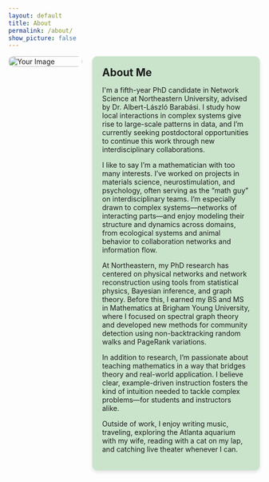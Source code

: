 ```yaml
---
layout: default
title: About
permalink: /about/
show_picture: false
---
```


<div style="display: flex; gap: 20px; align-items: flex-start;">

  <!-- Left Block: Picture and Icons -->
  <div style="flex: 1; max-width: 500px;">
    <img src="/assets/images/about.png" alt="Your Image" style="width: 100%; border-radius: 10px; margin-bottom: 10px;">
  </div>

  <!-- Right Block: Text Content -->
  <div style="flex: 2; background-color: rgb(202, 228, 204); padding: 20px; border-radius: 10px; box-shadow: 0 4px 6px rgba(0, 0, 0, 0.1);">
    <h2 style="margin: 0px 0;">About Me</h2>
    <p> I'm a fifth-year PhD candidate in Network Science at Northeastern University, advised by Dr. Albert-László Barabási. I study how local interactions in complex systems give rise to large-scale patterns in data, and I’m currently seeking postdoctoral opportunities to continue this work through new interdisciplinary collaborations. </p> 
    <p> I like to say I’m a mathematician with too many interests. I’ve worked on projects in materials science, neurostimulation, and psychology, often serving as the “math guy” on interdisciplinary teams. I’m especially drawn to complex systems—networks of interacting parts—and enjoy modeling their structure and dynamics across domains, from ecological systems and animal behavior to collaboration networks and information flow. </p> 
    <p>
    At Northeastern, my PhD research has centered on physical networks and network reconstruction using tools from statistical physics, Bayesian inference, and graph theory. 
    Before this, I earned my BS and MS in Mathematics at Brigham Young University, where I focused on spectral graph theory and developed new methods for community detection using non-backtracking random walks and PageRank variations. </p> 
    <p>
    In addition to research, I’m passionate about teaching mathematics in a way that bridges theory and real-world application. I believe clear, example-driven instruction fosters the kind of intuition needed to tackle complex problems—for students and instructors alike. 
    </p>
    <p> Outside of work, I enjoy writing music, traveling, exploring the Atlanta aquarium with my wife, reading with a cat on my lap, and catching live theater whenever I can. </p>
  </div>

</div>